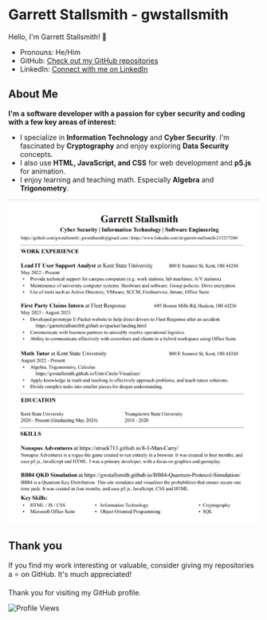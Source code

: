 # Garrett Stallsmith - gwstallsmith

Hello, I'm Garrett Stallsmith! 👋
- Pronouns: He/Him
- GitHub: [Check out my GitHub repositories](https://github.com/gwstallsmith?tab=repositories)
- LinkedIn: [Connect with me on LinkedIn](https://www.linkedin.com/in/garrett-stallsmith-215237204/)

## About Me

**I'm a software developer with a passion for cyber security and coding with a few key areas of interest:**

- I specialize in __Information Technology__ and __Cyber Security__. I'm fascinated by __Cryptography__ and enjoy exploring __Data Security__ concepts.
- I also use __HTML, JavaScript, and CSS__ for web development and __p5.js__ for animation.
- I enjoy learning and teaching math. Especially __Algebra__ and __Trigonometry__.

![Resume](resume.jpg)

## Thank you

If you find my work interesting or valuable, consider giving my repositories a ⭐️ on GitHub. It's much appreciated!

Thank you for visiting my GitHub profile.

![Profile Views](https://komarev.com/ghpvc/?username=gwstallsmith&color=blue)
